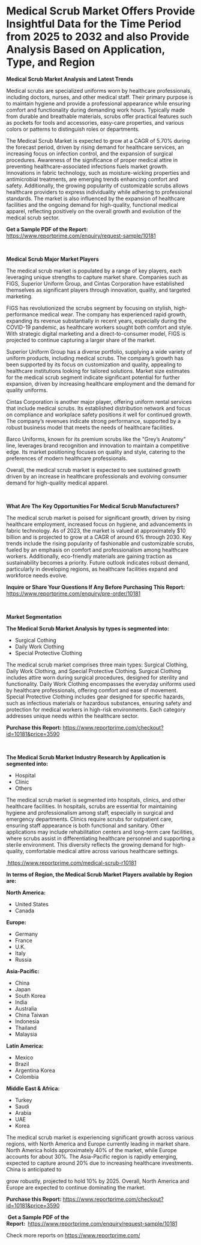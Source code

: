 <p><h1>Medical Scrub Market Offers Provide Insightful Data for the Time Period from 2025 to 2032 and also Provide Analysis Based on Application, Type, and Region</h1></p><p><strong>Medical Scrub Market Analysis and Latest Trends</strong></p>
<p><p>Medical scrubs are specialized uniforms worn by healthcare professionals, including doctors, nurses, and other medical staff. Their primary purpose is to maintain hygiene and provide a professional appearance while ensuring comfort and functionality during demanding work hours. Typically made from durable and breathable materials, scrubs offer practical features such as pockets for tools and accessories, easy-care properties, and various colors or patterns to distinguish roles or departments.</p><p>The Medical Scrub Market is expected to grow at a CAGR of 5.70% during the forecast period, driven by rising demand for healthcare services, an increasing focus on infection control, and the expansion of surgical procedures. Awareness of the significance of proper medical attire in preventing healthcare-associated infections fuels market growth. Innovations in fabric technology, such as moisture-wicking properties and antimicrobial treatments, are emerging trends enhancing comfort and safety. Additionally, the growing popularity of customizable scrubs allows healthcare providers to express individuality while adhering to professional standards. The market is also influenced by the expansion of healthcare facilities and the ongoing demand for high-quality, functional medical apparel, reflecting positively on the overall growth and evolution of the medical scrub sector.</p></p>
<p><strong>Get a Sample PDF of the Report:&nbsp;</strong> <a href="https://www.reportprime.com/enquiry/request-sample/10181?utm_campaign=3019&utm_medium=2&utm_source=Github&utm_content=ia&utm_term=20032025&utm_id=medical-scrub">https://www.reportprime.com/enquiry/request-sample/10181</a></p>
<p>&nbsp;</p>
<p><strong>Medical Scrub Major Market Players</strong></p>
<p><p>The medical scrub market is populated by a range of key players, each leveraging unique strengths to capture market share. Companies such as FIGS, Superior Uniform Group, and Cintas Corporation have established themselves as significant players through innovation, quality, and targeted marketing.</p><p>FIGS has revolutionized the scrubs segment by focusing on stylish, high-performance medical wear. The company has experienced rapid growth, expanding its revenue substantially in recent years, especially during the COVID-19 pandemic, as healthcare workers sought both comfort and style. With strategic digital marketing and a direct-to-consumer model, FIGS is projected to continue capturing a larger share of the market.</p><p>Superior Uniform Group has a diverse portfolio, supplying a wide variety of uniform products, including medical scrubs. The company’s growth has been supported by its focus on customization and quality, appealing to healthcare institutions looking for tailored solutions. Market size estimates for the medical scrub segment indicate significant potential for further expansion, driven by increasing healthcare employment and the demand for quality uniforms.</p><p>Cintas Corporation is another major player, offering uniform rental services that include medical scrubs. Its established distribution network and focus on compliance and workplace safety positions it well for continued growth. The company’s revenues indicate strong performance, supported by a robust business model that meets the needs of healthcare facilities.</p><p>Barco Uniforms, known for its premium scrubs like the "Grey’s Anatomy" line, leverages brand recognition and innovation to maintain a competitive edge. Its market positioning focuses on quality and style, catering to the preferences of modern healthcare professionals.</p><p>Overall, the medical scrub market is expected to see sustained growth driven by an increase in healthcare professionals and evolving consumer demand for high-quality medical apparel.</p></p>
<p>&nbsp;</p>
<p><strong>What Are The Key Opportunities For Medical Scrub Manufacturers?</strong></p>
<p><p>The medical scrub market is poised for significant growth, driven by rising healthcare employment, increased focus on hygiene, and advancements in fabric technology. As of 2023, the market is valued at approximately $10 billion and is projected to grow at a CAGR of around 6% through 2030. Key trends include the rising popularity of fashionable and customizable scrubs, fueled by an emphasis on comfort and professionalism among healthcare workers. Additionally, eco-friendly materials are gaining traction as sustainability becomes a priority. Future outlook indicates robust demand, particularly in developing regions, as healthcare facilities expand and workforce needs evolve.</p></p>
<p><strong>Inquire or Share Your Questions If Any Before Purchasing This Report:</strong> <a href="https://www.reportprime.com/enquiry/pre-order/10181?utm_campaign=3019&utm_medium=2&utm_source=Github&utm_content=ia&utm_term=20032025&utm_id=medical-scrub">https://www.reportprime.com/enquiry/pre-order/10181</a></p>
<p>&nbsp;</p>
<p><strong>Market Segmentation</strong></p>
<p><strong>The Medical Scrub Market Analysis by types is segmented into:</strong></p>
<p><ul><li>Surgical Cothing</li><li>Daily Work Clothing</li><li>Special Protective Clothing</li></ul></p>
<p><p>The medical scrub market comprises three main types: Surgical Clothing, Daily Work Clothing, and Special Protective Clothing. Surgical Clothing includes attire worn during surgical procedures, designed for sterility and functionality. Daily Work Clothing encompasses the everyday uniforms used by healthcare professionals, offering comfort and ease of movement. Special Protective Clothing includes gear designed for specific hazards, such as infectious materials or hazardous substances, ensuring safety and protection for medical workers in high-risk environments. Each category addresses unique needs within the healthcare sector.</p></p>
<p><strong>Purchase this Report:&nbsp;</strong><a href="https://www.reportprime.com/checkout?id=10181&price=3590&utm_campaign=3019&utm_medium=2&utm_source=Github&utm_content=ia&utm_term=20032025&utm_id=medical-scrub">https://www.reportprime.com/checkout?id=10181&price=3590</a></p>
<p>&nbsp;</p>
<p><strong>The Medical Scrub Market Industry Research by Application is segmented into:</strong></p>
<p><ul><li>Hospital</li><li>Clinic</li><li>Others</li></ul></p>
<p><p>The medical scrub market is segmented into hospitals, clinics, and other healthcare facilities. In hospitals, scrubs are essential for maintaining hygiene and professionalism among staff, especially in surgical and emergency departments. Clinics require scrubs for outpatient care, ensuring staff appearance is both functional and sanitary. Other applications may include rehabilitation centers and long-term care facilities, where scrubs assist in differentiating healthcare personnel and supporting a sterile environment. This diversity reflects the growing demand for high-quality, comfortable medical attire across various healthcare settings.</p></p>
<p><a href="https://www.reportprime.com/medical-scrub-r10181?utm_campaign=3019&utm_medium=2&utm_source=Github&utm_content=ia&utm_term=20032025&utm_id=medical-scrub">&nbsp;https://www.reportprime.com/medical-scrub-r10181</a></p>
<p><strong>In terms of Region, the Medical Scrub Market Players available by Region are:</strong></p>
<p>
    <p> <strong> North America: </strong>
        <ul>
            <li>United States</li>
            <li>Canada</li>
        </ul>
        </p> 
    <p> <strong> Europe: </strong>
        <ul>
            <li>Germany</li>
            <li>France</li>
            <li>U.K.</li>
            <li>Italy</li>
            <li>Russia</li>
        </ul>
        </p> 
    <p> <strong> Asia-Pacific: </strong>
        <ul>
            <li>China</li>
            <li>Japan</li>
            <li>South Korea</li>
            <li>India</li>
            <li>Australia</li>
            <li>China Taiwan</li>
            <li>Indonesia</li>
            <li>Thailand</li>
            <li>Malaysia</li>
        </ul>
        </p> 
    <p> <strong> Latin America: </strong>
        <ul>
            <li>Mexico</li>
            <li>Brazil</li>
            <li>Argentina Korea</li>
            <li>Colombia</li>
        </ul>
        </p> 
    <p> <strong> Middle East & Africa: </strong>
        <ul>
            <li>Turkey</li>
            <li>Saudi</li>
            <li>Arabia</li>
            <li>UAE</li>
            <li>Korea</li>
        </ul>
    </p>
    </p>
<p><p>The medical scrub market is experiencing significant growth across various regions, with North America and Europe currently leading in market share. North America holds approximately 40% of the market, while Europe accounts for about 30%. The Asia-Pacific region is rapidly emerging, expected to capture around 20% due to increasing healthcare investments. China is anticipated to</p><p>grow robustly, projected to hold 10% by 2025. Overall, North America and Europe are expected to continue dominating the market.</p></p>
<p><strong>Purchase this Report: </strong><a href="https://www.reportprime.com/checkout?id=10181&price=3590&utm_campaign=3019&utm_medium=2&utm_source=Github&utm_content=ia&utm_term=20032025&utm_id=medical-scrub">https://www.reportprime.com/checkout?id=10181&price=3590</a></p>
<p>&nbsp;<strong>Get a Sample PDF of the Report:&nbsp;&nbsp;</strong><a href="https://www.reportprime.com/enquiry/request-sample/10181?utm_campaign=3019&utm_medium=2&utm_source=Github&utm_content=ia&utm_term=20032025&utm_id=medical-scrub">https://www.reportprime.com/enquiry/request-sample/10181</a></p>
<p><strong></strong></p>
<p>Check more reports on <a href="https://www.reportprime.com/?utm_campaign=3019&utm_medium=2&utm_source=Github&utm_content=ia&utm_term=20032025&utm_id=medical-scrub">https://www.reportprime.com/</a></p>